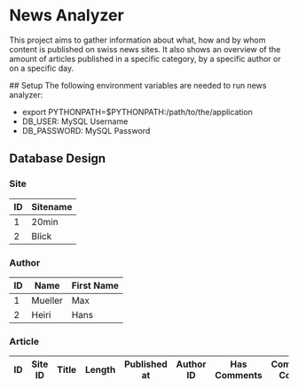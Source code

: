 # News Analyzer
This project aims to gather information about what, how and by whom content is published on swiss news sites.
It also shows an overview of the amount of articles published in a specific category, by a specific author or
on a specific day.

## Setup
The following environment variables are needed to run news analyzer:
- export PYTHONPATH=$PYTHONPATH:/path/to/the/application
- DB_USER: MySQL Username
- DB_PASSWORD: MySQL Password

## Database Design
### Site
| ID | Sitename |
|----|----------|
| 1  | 20min    |
| 2  | Blick    |

### Author
| ID | Name    | First Name |
|----|---------|------------|
| 1  | Mueller | Max        |
| 2  | Heiri   | Hans       |

### Article
| ID | Site ID | Title | Length | Published at | Author ID | Has Comments | Comment Count |
|----|---------|-------|--------|--------------|-----------|--------------|---------------|